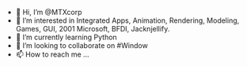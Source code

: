 - 👋 Hi, I’m @MTXcorp
- 👀 I’m interested in Integrated Apps, Animation, Rendering, Modeling, Games, GUI, 2001 Microsoft, BFDI, Jacknjellify.
- 🌱 I’m currently learning Python
- 💞️ I’m looking to collaborate on #Window
- 📫 How to reach me ...

<!---
MTXcorp/MTXcorp is a ✨ special ✨ repository because its `README.md` (this file) appears on your GitHub profile.
You can click the Preview link to take a look at your changes.
--->
